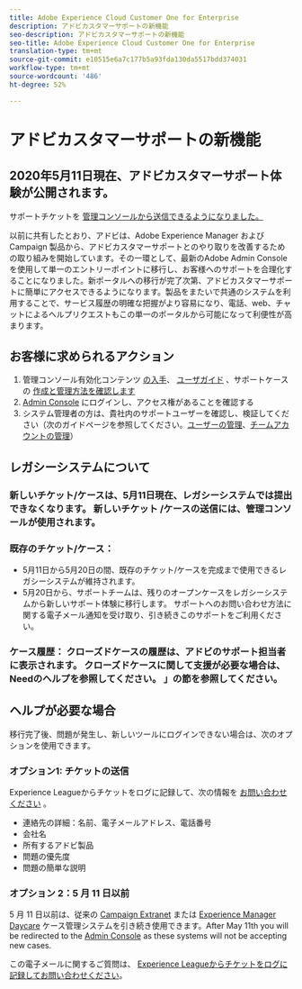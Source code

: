 ```yaml
---
title: Adobe Experience Cloud Customer One for Enterprise
description: アドビカスタマーサポートの新機能
seo-description: アドビカスタマーサポートの新機能
seo-title: Adobe Experience Cloud Customer One for Enterprise
translation-type: tm+mt
source-git-commit: e10515e6a7c177b5a93fda130da5517bdd374031
workflow-type: tm+mt
source-wordcount: '486'
ht-degree: 52%

---
```



# アドビカスタマーサポートの新機能

## 2020年5月11日現在、アドビカスタマーサポート体験が公開されます。

サポートチケットを [管理コンソールから送信できるようになりました。](https://adminconsole.adobe.com/)

以前に共有したとおり、アドビは、Adobe Experience Manager および Campaign 製品から、アドビカスタマーサポートとのやり取りを改善するための取り組みを開始しています。その一環として、最新のAdobe Admin Console を使用して単一のエントリーポイントに移行し、お客様へのサポートを合理化することになりました。新ポータルへの移行が完了次第、アドビカスタマーサポートに簡単にアクセスできるようになります。製品をまたいで共通のシステムを利用することで、サービス履歴の明確な把握がより容易になり、電話、web、チャットによるヘルプリクエストもこの単一のポータルから可能になって利便性が高まります。

## お客様に求められるアクション

1. 管理コンソール有効化コンテンツ [の入手](https://helpx.adobe.com/jp/enterprise/get-started.html)、 [ユーザガイド](https://helpx.adobe.com/jp/enterprise/managing/user-guide.html) 、サポートケースの [作成と管理方法を確認します](https://helpx.adobe.com/enterprise/using/support-and-expert-services.html)
1. [Admin Console](https://adminconsole.adobe.com/) にログインし、アクセス権があることを確認する
1. システム管理者の方は、貴社内のサポートユーザーを確認し、検証してください（次のガイドページを参照してください。[ユーザーの管理](https://helpx.adobe.com/jp/enterprise/using/users.html)、[チームアカウントの管理](https://helpx.adobe.com/jp/enterprise/using/accounts.html)）

## レガシーシステムについて

### 新しいチケット/ケースは、5月11日現在、レガシーシステムでは提出できなくなります。  新しいチケット [](https://adminconsole.adobe.com/) /ケースの送信には、管理コンソールが使用されます。

### 既存のチケット/ケース：
* 5月11日から5月20日の間、既存のチケット/ケースを完成まで使用できるレガシーシステムが維持されます。
* 5月20日から、サポートチームは、残りのオープンケースをレガシーシステムから新しいサポート体験に移行します。  サポートへのお問い合わせ方法に関する電子メール通知を受け取り、引き続きこのサポートをご利用ください。

### ケース履歴： クローズドケースの履歴は、アドビのサポート担当者に表示されます。  クローズドケースに関して支援が必要な場合は、Needのヘルプを参照してください。 」の節を参照してください。

## ヘルプが必要な場合

移行完了後、問題が発生し、新しいツールにログインできない場合は、次のオプションを使用できます。

### オプション1: チケットの送信

Experience Leagueからチケットをログに記録して、次の情報を [お問い合わせください](https://experienceleague.adobe.com/?support-solution=General#support) 。

* 連絡先の詳細：名前、電子メールアドレス、電話番号
* 会社名
* 所有するアドビ製品
* 問題の優先度
* 問題の簡単な説明

### オプション 2：5 月 11 日以前

5 月 11 日以前は、従来の [Campaign Extranet](https://support.neolane.net/webApp/extranetLogin) または [Experience Manager Daycare](https://daycare.day.com/home.html) ケース管理システムを引き続き使用できます。After May 11th you will be redirected to the [Admin Console](https://adminconsole.adobe.com/) as these systems will not be accepting new cases.


この電子メールに関するご質問は、 [Experience Leagueからチケットをログに記録してお問い合わせください](https://experienceleague.adobe.com/?support-solution=General#support)。
